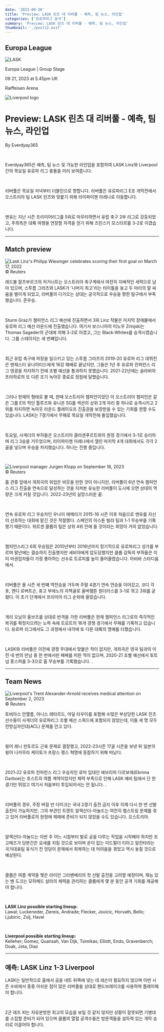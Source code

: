 ```yaml
---
date: '2023-09-20'
title: 'Preview: LASK 린츠 대 리버풀 - 예측, 팀 뉴스, 라인업'
categories: ['유로파리그 분석']
summary: 'Preview: LASK 린츠 대 리버풀 - 예측, 팀 뉴스, 라인업'
thumbnail: './post12.avif'
---
```


## Europa League

![LASK](https://sm.imgix.net/19/46/lasklog.png?w=60&h=60&auto=compress,format&fit=clip 'LASK')

Europa League | Group Stage

09 21, 2023 at 5.45pm UK

Raiffeisen Arena

![Liverpool logo](https://sm.imgix.net/19/06/livlog.png?w=60&h=60&auto=compress,format&fit=clip 'Liverpool logo')

# Preview: LASK 린츠 대 리버풀 - 예측, 팀 뉴스, 라인업

By Everdyay365

<br />

Everdyay365은 예측, 팀 뉴스 및 가능한 라인업을 포함하여 LASK Linz와 Liverpool 간의 목요일 유로파 리그 충돌을 미리 보여줍니다.

<br />

리버풀은 목요일 저녁부터 더블린으로 향합니다. 리버풀은 유로파리그 E조 개막전에서 오스트리아 팀 LASK 린츠와 맞붙기 위해 라이파이젠 아레나로 이동합니다.

<br />

맨유는 지난 시즌 프리미어리그를 5위로 마무리하면서 유럽 축구 2부 리그로 강등되었고, 주최측은 대륙 여행을 연장할 자격을 얻기 위해 즈린스키 모스타르를 3-2로 이겼습니다.

---

## Match preview

![Lask Linz's Philipp Wiesinger celebrates scoring their first goal on March 17, 2022](https://sm.imgix.net/22/11/pasksla.jpg?w=640&h=480&auto=compress,format&fit=clip "Lask Linz's Philipp Wiesinger celebrates scoring their first goal on March 17, 2022")<br />© Reuters

레드불 잘츠부르크의 저거너트는 오스트리아 축구계에서 여전히 지배적인 세력으로 남아 있으며, 스투름 그라츠와 LASK가 '나머지 최고'라는 타이틀을 놓고 두 마리의 말 싸움을 벌이게 되었고, 리버풀의 다가오는 상대는 궁극적으로 우승을 향한 탐구에서 부족했습니다. 준우승.

<br />

Sturm Graz가 챔피언스 리그 예선에 진출하면서 3위 Linz 작물은 마지막 장애물에서 유로파 리그 예선 라운드에 진출했습니다. 여기서 보스니아의 미노우 Zrinjski는 Thomas Sageder의 군대에 의해 3-2로 이겼고, 그는 Black-Whites를 승격시켰습니다. 그룹 스테이지는 세 번째입니다.

<br />

최근 유럽 축구에 파장을 일으키고 있는 스투름 그라츠의 2019-20 유로파 리그 데뷔전은 맨체스터 유나이티드에게 16강 패배로 끝났지만, 그들은 1년 후 유로파 컨퍼런스 리그 영광을 차지하기 전에 조별 예선을 통과하지 못했습니다. 2021-22년에는 슬라비아 프라하로의 또 다른 조기 녹아웃 종료로 정점에 달했습니다.

<br />

그러나 현재의 형태로 볼 때, 한때 오스트리아 챔피언이었던 이 오스트리아 챔피언은 같은 그룹 E의 적인 툴루즈와 유니온 SG를 섹션의 상위 2개 자리 중 하나로 승격시키고 2위를 차지하면 녹아웃 라운드 플레이오프 진출권을 보장받을 수 있는 기회를 원할 수도 있습니다. LASK는 7경기에서 무패로 목요일 개막전에 돌입했습니다.

<br />

토요일, 사게더의 부하들은 오스트리아 클라겐푸르트와의 원정 경기에서 3-1로 승리하며 리그 3승을 거두었으며, 라이파이젠 아레나에서 열린 마지막 4개 대회에서도 각각 2골을 넣으며 우승을 차지했습니다. 하나는 진행 중입니다.

<br />

![Liverpool manager Jurgen Klopp on September 16, 2023](https://sm.imgix.net/23/37/jurgen-klopp.JPG?w=640&h=480&auto=compress,format&fit=clip 'Liverpool manager Jurgen Klopp on September 16, 2023')<br />© Reuters

홈 관중 앞에서 개최국의 위업은 비웃을 만한 것이 아니지만, 리버풀이 6년 연속 챔피언스 리그 진출을 연속으로 달성하는 것을 지켜본 유능한 리버풀이 도시에 오면 상대의 역량은 크게 커질 것입니다. 2022-23년의 실망스러운 끝.

<br />

연속 유로파 리그 우승자인 우나이 에메리가 2015-16 시즌 이후 처음으로 맨유를 자신이 선호하는 대회에 맡긴 것은 적절했다. 스페인의 아스톤 빌라 팀과 1-1 무승부를 기록했기 때문이다. 위르겐 클롭의 팀은 상위 4위 안에 들 것이라는 희망이 거의 없었습니다.

<br />

챔피언스리그 6회 우승팀은 2010년부터 2016년까지 정기적으로 유로파리그 성가를 부르며 말년에는 결승까지 진출했지만 세비야에게 압도당했지만 클롭 감독의 부하들은 이미 마권업자들이 가장 좋아하는 선수로 트로피를 높이 들어올렸습니다. 아비바 스타디움에서.

<br />

리버풀은 올 시즌 세 번째 역전승을 거두며 주말 4경기 연속 연승을 이어갔고, 코디 각포, 앤디 로버트슨, 휴고 부에노의 자책골로 울버햄튼 원더러스를 3-1로 꺾고 3위를 굳혔다. 이 초기 단계에서 프리미어 리그 순위에 올랐습니다.

<br />

게리 오닐의 울브즈를 상대로 반격을 가한 리버풀은 현재 챔피언스 리그로의 즉각적인 복귀를 확정지으려는 노력 속에 트로트의 16개 경쟁 경기에서 무패를 기록하고 있습니다. 유로파 리그에서도 그 과정에서 내각에 또 다른 대륙의 명예를 더했습니다.

<br />

LASK와 리버풀은 이전에 경쟁 무대에서 맞붙은 적이 없지만, 개최국은 영국 팀과의 이전 네 번의 만남 중 한 번에서만 패배를 피한 적이 없으며, 2020-21 조별 예선에서 토트넘 홋스퍼를 3-3으로 홈 무승부를 기록했습니다. .

---

## Team News

![Liverpool's Trent Alexander-Arnold receives medical attention on September 2, 2023](https://sm.imgix.net/23/35/livtre.JPG?w=640&h=480&auto=compress,format&fit=clip "Liverpool's Trent Alexander-Arnold receives medical attention on September 2, 2023")<br />© Reuters

토비아스 안젤름, 야니스 레타르드, 아딜 타우이를 포함해 수많은 부상당한 LASK 린츠 선수들이 사게더의 유로파리그 조별 예선 스쿼드에 포함되지 않았는데, 이들 세 명 모두 전방십자인대(ACL) 문제를 안고 있다.

<br />

윙어 레니 핀토르도 근육 문제로 결장했고, 2022-23시즌 17골 시즌을 보낸 뒤 일본의 윙어 나카무라 케이토가 프랑스 랭스 혁명에 동참하기 위해 떠났다.

<br />

2021-22 유로파 컨퍼런스 리그 우승자인 로마 임대인 에브리마 다르보에(Ebrima Darboe)는 호스트의 여름 계약이었지만 체력 부족으로 인해 LASK 예비 팀에서 단 한 경기만 뛰었고 여기서 처음부터 투입되어서는 안 됩니다. .

<br />

리버풀의 경우, 주장 버질 반 다이크는 국내 2경기 출전 금지 이후 이제 다시 한 번 선발 출전이 가능하지만, 그의 부관인 트렌트 알렉산더-아놀드는 여전히 햄스트링 문제를 겪고 있어 리버풀로의 원정에 제때에 준비가 되지 않았을 수도 있습니다. 오스트리아.

<br />

알렉산더-아놀드는 이번 주 어느 시점부터 발로 공을 다루는 작업을 시작해야 하지만 조 고메즈가 당분간은 요새를 지킬 것으로 보이며 운이 없는 미드필더 티아고 알칸타라는 국가대표팀 휴식기 전 엉덩이 문제에서 회복하는 데 어려움을 겪었고 역시 놓칠 것으로 예상된다.

<br />

클롭은 여름 계약을 맺은 라이언 그라벤베리의 첫 선발 출전을 고려할 예정이며, 재능 있는 벤 도크는 모하메드 살라의 체력을 관리하는 클롭에게 몇 분 동안 공격 기회를 제공해야 합니다.

<br />

**LASK Linz possible starting lineup:**  
Lawal; Luckeneder, Ziereis, Andrade; Flecker, Jovicic, Horvath, Bello; Ljubicic, Zulj, Havel

<br />

**Liverpool possible starting lineup:**  
Kelleher; Gomez, Quansah, Van Dijk, Tsimikas; Elliott, Endo, Gravenberch; Doak, Jota, Diaz

---

## 예측: LASK Linz 1-3 Liverpool

LASK는 일반적으로 홈에서 공을 네트 뒤쪽에 넣는 데 레슨이 필요하지 않으며 이번 시즌 수비에서 종종 아쉬운 점이 많은 리버풀을 상대로 핸드브레이크를 사용하여 플레이해야 합니다.

<br />

2군 레즈 XI는 자유분방한 최고의 모습을 보일 것 같지 않지만 상황이 잘못되면 기병대를 소집할 준비가 되어 있으며 클롭의 열혈 공격수들은 방문객들을 설득력 있는 개막 승리로 이끌어야 합니다.

<br />
